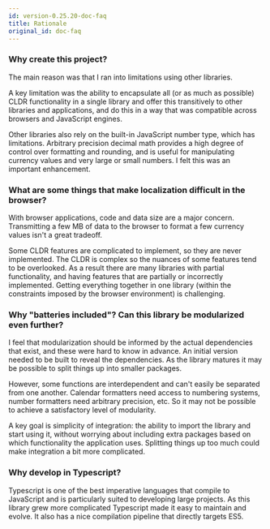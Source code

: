 ```yaml
---
id: version-0.25.20-doc-faq
title: Rationale
original_id: doc-faq
---
```


### Why create this project?

The main reason was that I ran into limitations using other libraries.

A key limitation was the ability to encapsulate all (or as much as possible) CLDR functionality in a single library and offer this transitively to other libraries and applications, and do this in a way that was compatible across browsers and JavaScript engines.

Other libraries also rely on the built-in JavaScript number type, which has limitations. Arbitrary precision decimal math provides a high degree of control over formatting and rounding, and is useful for manipulating currency values and very large or small numbers. I felt this was an important enhancement.

### What are some things that make localization difficult in the browser?

With browser applications, code and data size are a major concern. Transmitting a few MB of data to the browser to format a few currency values isn't a great tradeoff.

Some CLDR features are complicated to implement, so they are never implemented. The CLDR is complex so the nuances of some features tend to be overlooked. As a result there are many libraries with partial functionality, and having features that are partially or incorrectly implemented. Getting everything together in one library (within the constraints imposed by the browser environment) is challenging.

### Why "batteries included"? Can this library be modularized even further?

I feel that modularization should be informed by the actual dependencies that exist, and these were hard to know in advance. An initial version needed to be built to reveal the dependencies. As the library matures it may be possible to split things up into smaller packages.

However, some functions are interdependent and can't easily be separated from one another.  Calendar formatters need access to numbering systems, number formatters need arbitrary precision, etc. So it may not be possible to achieve a satisfactory level of modularity.

A key goal is simplicity of integration: the ability to import the library and start using it, without worrying about including extra packages based on which functionality the application uses. Splitting things up too much could make integration a bit more complicated.

### Why develop in Typescript?

Typescript is one of the best imperative languages that compile to JavaScript and is particularly suited to developing large projects. As this library grew more complicated Typescript made it easy to maintain and evolve. It also has a nice compilation pipeline that directly targets ES5.
